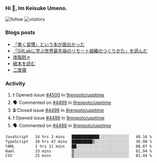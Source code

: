 ### Hi 👋, Im Keisuke Umeno.

<!--
**9renpoto/9renpoto** is a ✨ _special_ ✨ repository because its `README.md` (this file) appears on your GitHub profile.

Here are some ideas to get you started:

- 🔭 I’m currently working on ...
- 🌱 I’m currently learning ...
- 👯 I’m looking to collaborate on ...
- 🤔 I’m looking for help with ...
- 💬 Ask me about ...
- 📫 How to reach me: ...
- 😄 Pronouns: ...
- ⚡ Fun fact: ...
-->

![follow](https://img.shields.io/github/followers/9renpoto?label=Follow&style=social)
![visitors](https://komarev.com/ghpvc/?username=9renpoto&label=Profile%20views&color=0e75b6&style=flat)

### Blogs posts

<!-- BLOG-POST-LIST:START -->
- [「書く習慣」という本が面白かった](https://9renpoto.win/entry/2024/11/11/leave_a_feeling_sad)
- [「GitLabに学ぶ世界最先端のリモート組織のつくりかた」を読んだ](https://9renpoto.win/entry/2024/09/10/remote_organization)
- [体脂肪↗](https://9renpoto.win/entry/2024/08/12/gaining_fat)
- [絵本を読む](https://9renpoto.win/entry/2024/07/26/picture_book)
- [二度寝](https://9renpoto.win/entry/2024/07/18/going_back_to_sleep)
<!-- BLOG-POST-LIST:END -->

### Activity

<!--START_SECTION:activity-->
1. ❗ Opened issue [#4500](https://github.com/9renpoto/upptime/issues/4500) in [9renpoto/upptime](https://github.com/9renpoto/upptime)
2. 🗣 Commented on [#4499](https://github.com/9renpoto/upptime/issues/4499#issuecomment-2506930552) in [9renpoto/upptime](https://github.com/9renpoto/upptime)
3. 🔒 Closed issue [#4499](https://github.com/9renpoto/upptime/issues/4499) in [9renpoto/upptime](https://github.com/9renpoto/upptime)
4. ❗ Opened issue [#4499](https://github.com/9renpoto/upptime/issues/4499) in [9renpoto/upptime](https://github.com/9renpoto/upptime)
5. 🗣 Commented on [#4498](https://github.com/9renpoto/upptime/issues/4498#issuecomment-2506861342) in [9renpoto/upptime](https://github.com/9renpoto/upptime)
<!--END_SECTION:activity-->

<!--START_SECTION:waka-->

```txt
JavaScript   14 hrs 3 mins   ████████████░░░░░░░░░░░░░   48.16 %
TypeScript   10 hrs 47 mins  █████████▒░░░░░░░░░░░░░░░   36.98 %
YAML         2 hrs 21 mins   ██░░░░░░░░░░░░░░░░░░░░░░░   08.07 %
Haml         33 mins         ▒░░░░░░░░░░░░░░░░░░░░░░░░   01.94 %
CSV          25 mins         ▒░░░░░░░░░░░░░░░░░░░░░░░░   01.44 %
```

<!--END_SECTION:waka-->
